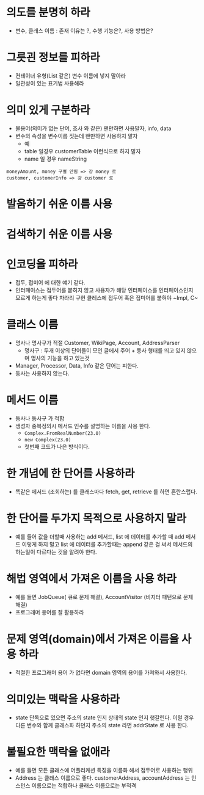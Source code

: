 
# 의도를 분명히 하라
- 변수, 클래스 이름 : 존재 이유는 ?, 수행 기능은?, 사용 방법은?

# 그릇괸 정보를 피하라 
- 컨테이너 유형(List 같은) 변수 이름에 넣지 말아라 
- 일관성이 있는 표기법 사용해라 

# 의미 있게 구분하라 
- 불용어(의미가 없는 단어, 조사 와 같은) 왠만하면 사용말자, info, data
- 변수의 속성을 변수이름 짓는데 왠만하면 사용하지 말자 
  - 예 
  - table 일경우 customerTable 이런식으로 하지 말자 
  - name 일 경우 nameString 

```
moneyAmount, money 구별 안됨 => 걍 money 로 
customer, customerInfo => 걍 customer 로 
```

# 발음하기 쉬운 이름 사용 

# 검색하기 쉬운 이름 사용 

# 인코딩을 피하라 
- 접두, 접미어 에 대한 얘기 같다. 
- 인터페이스는 접두어를 붙히지 않고 사용자가 해당 인터페이스를 인터페이스인지 모르게 하는게 좋다 차라리 구현 클레스에 접두어 혹은 접미어를 붙혀야 ~Impl, C~
  

# 클래스 이름 
- 명사나 명사구가 적절 Customer, WikiPage, Account, AddressParser
  - 명사구 : 두개 이상의 단어들이 모인 글에서 주어 + 동사 형태를 띄고 있지 않으며 명사의 기능을 하고 있는것 
- Manager, Processor, Data, Info 같은 단어는 피한다. 
- 동사는 사용하지 않는다. 

# 메서드 이름 
- 동사나 동사구 가 적합 
- 생성자 중복정의시 메서드 인수를 설명하는 이름을 사용 한다. 
  - ```Complex.FromRealNumber(23.0)```
  - ```new Complex(23.0)```
  - 첫번째 코드가 나은 방식이다. 


# 한 개념에 한 단어를 사용하라 
- 똑같은 메서드 (조회하는) 를 클래스마다 fetch, get, retrieve 를 하면 혼란스럽다. 

# 한 단어를 두가지 목적으로 사용하지 말라 
- 예를 들어 값을 더할때 사용하는 add 메서드, list 에 데이터를 추가할 때 add 메서드 이렇게 하지 말고 list 에 데이터를 추가할때는 append 같은 걸 써서 메서드의 하는일이 다르다는 것을 알려야 한다. 

# 해법 영역에서 가져온 이름을 사용 하라 
- 예를 들면 JobQueue( 큐로 문제 해결), AccountVisitor (비지터 패턴으로 문제 해결)
- 프로그래머 용어를 잘 활용하라 

# 문제 영역(domain)에서 가져온 이름을 사용 하라 
- 적절한 프로그래머 용어 가 없다면 domain 영역의 용어를 가져와서 사용한다. 


# 의미있는 맥락을 사용하라 
- state 단독으로 있으면 주소의 state 인지 상태의 state 인지 햇갈린다. 이럴 경우 다른 변수와 함께 클래스화 하던지 주소의 state 라면 addrState 로 사용 한다. 

# 불필요한 맥락을 없애라 
- 예를 들면 모든 클래스에 어플리케션 특징을 이름화 해서 접두어로 사용하는 행위 
- Address 는 클래스 이름으로 좋다. customerAddress, accountAddress 는 인스턴스 이름으로는 적합하나 클래스 이름으로는 부적격 